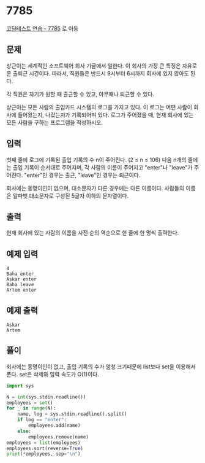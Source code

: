 # 7785

[코딩테스트 연습 - 7785][1] 로 이동

## 문제

상근이는 세계적인 소프트웨어 회사 기글에서 일한다. 이 회사의 가장 큰 특징은 자유로운 출퇴근 시간이다. 따라서, 직원들은 반드시 9시부터 6시까지 회사에 있지 않아도 된다.

각 직원은 자기가 원할 때 출근할 수 있고, 아무때나 퇴근할 수 있다.

상근이는 모든 사람의 출입카드 시스템의 로그를 가지고 있다. 이 로그는 어떤 사람이 회사에 들어왔는지, 나갔는지가 기록되어져 있다. 로그가 주어졌을 때, 현재 회사에 있는 모든 사람을 구하는 프로그램을 작성하시오.

## 입력

첫째 줄에 로그에 기록된 출입 기록의 수 n이 주어진다. (2 ≤ n ≤ 106) 다음 n개의 줄에는 출입 기록이 순서대로 주어지며, 각 사람의 이름이 주어지고 "enter"나 "leave"가 주어진다. "enter"인 경우는 출근, "leave"인 경우는 퇴근이다.

회사에는 동명이인이 없으며, 대소문자가 다른 경우에는 다른 이름이다. 사람들의 이름은 알파벳 대소문자로 구성된 5글자 이하의 문자열이다.

## 출력

현재 회사에 있는 사람의 이름을 사전 순의 역순으로 한 줄에 한 명씩 출력한다.

## 예제 입력

```
4
Baha enter
Askar enter
Baha leave
Artem enter

```

## 예제 출력

```
Askar
Artem

```

## 풀이

회사에는 동명이인이 없고, 출입 기록의 수가 엄청 크기때문에 list보다 set을 이용해서 푼다.
set은 삭제와 입력 속도가 O(1)이다.

```python
import sys

N = int(sys.stdin.readline())
employees = set()
for _ in range(N):
    name, log = sys.stdin.readline().split()
    if log == "enter":
        employees.add(name)
    else:
        employees.remove(name)
employees = list(employees)
employees.sort(reverse=True)
print(*employees, sep="\n")

```

[1]: https://www.acmicpc.net/problem/7785
